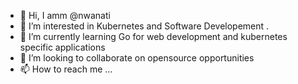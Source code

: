 - 👋 Hi, I amm @nwanati
- 👀 I’m interested in Kubernetes and Software Developement .
- 🌱 I’m currently learning Go for web development and kubernetes specific applications
- 💞️ I’m looking to collaborate on opensource opportunities
- 📫 How to reach me ...

<!---
Nwanati/Nwanati is a ✨ special ✨ repository because its `README.md` (this file) appears on your GitHub profile.
You can click the Preview link to take a look at your changes.
--->
